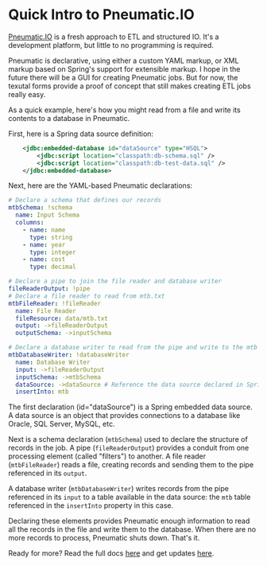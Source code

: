 
# Quick Intro to Pneumatic.IO

[Pneumatic.IO](http://pneumatic.io) is a fresh approach to ETL and structured IO. It's a development platform, but little to no programming is required.

Pneumatic is declarative, using either a custom YAML markup, or XML markup based on Spring's support for extensible markup. I hope in the future there will be a GUI for creating Pneumatic jobs. But for now, the texutal forms provide a proof of concept that still makes creating ETL jobs really easy.

As a quick example, here's how you might read from a file and write its contents to a database in Pneumatic.

First, here is a Spring data source definition:

```XML
	<jdbc:embedded-database id="dataSource" type="HSQL">
		<jdbc:script location="classpath:db-schema.sql" />
		<jdbc:script location="classpath:db-test-data.sql" />
	</jdbc:embedded-database>
```

Next, here are the YAML-based Pneumatic declarations:

```YAML
# Declare a schema that defines our records
mtbSchema: !schema
  name: Input Schema
  columns:
    - name: name
      type: string
    - name: year
      type: integer
    - name: cost
      type: decimal

# Declare a pipe to join the file reader and database writer
fileReaderOutput: !pipe
# Declare a file reader to read from mtb.txt
mtbFileReader: !fileReader
  name: File Reader
  fileResource: data/mtb.txt
  output: ->fileReaderOutput
  outputSchema: ->inputSchema

# Declare a database writer to read from the pipe and write to the mtb table
mtbDatabaseWriter: !databaseWriter
  name: Database Writer
  input: ->fileReaderOutput
  inputSchema: ->mtbSchema
  dataSource: ->dataSource # Reference the data source declared in Spring XML
  insertInto: mtb
```

The first declaration (id="dataSource") is a Spring embedded data source. A data source is an object that provides connections to a database like Oracle, SQL Server, MySQL, etc.

Next is a schema declaration (`mtbSchema`)  used to declare the structure of records in the job. A pipe (`fileReaderOutput`) provides a conduit from one processing element (called "filters") to another. A file reader (`mtbFileReader`) reads a file, creating records and sending them to the pipe referenced in its `output`.

A database writer (`mtbDatabaseWriter`) writes records from the pipe referenced in its `input` to a table available in the data source: the `mtb` table referenced in the `insertInto` property in this case.

Declaring these elements provides Pneumatic enough information to read all the records in the file and write them to the database. When there are no more records to process, Pneumatic shuts down. That's it.

Ready for more? Read the full docs [here](http://pneumatic.io/pneumatic/) and get updates [here](http://pneumatic.io/).
